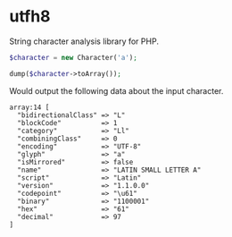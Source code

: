 # utfh8

String character analysis library for PHP.

```php
$character = new Character('a');

dump($character->toArray());
```

Would output the following data about the input character.

```
array:14 [
  "bidirectionalClass" => "L"
  "blockCode"          => 1
  "category"           => "Ll"
  "combiningClass"     => 0
  "encoding"           => "UTF-8"
  "glyph"              => "a"
  "isMirrored"         => false
  "name"               => "LATIN SMALL LETTER A"
  "script"             => "Latin"
  "version"            => "1.1.0.0"
  "codepoint"          => "\u61"
  "binary"             => "1100001"
  "hex"                => "61"
  "decimal"            => 97
]
```
